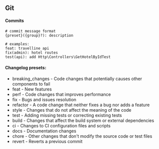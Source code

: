 ## Git

#### Commits

```
# commit message format
{preset}({group}?): description

# examples:
feat: travelline api
fix(admin): hotel routes
test(api): add Http\Controllers\GetHotelByIdTest
```

#### Changelog presets:

- breaking_changes - Code changes that potentially causes other components to fail
- feat - New features
- perf - Code changes that improves performance
- fix - Bugs and issues resolution
- refactor - A code change that neither fixes a bug nor adds a feature
- style - Changes that do not affect the meaning of the code
- test - Adding missing tests or correcting existing tests
- build - Changes that affect the build system or external dependencies
- ci - Changes to CI configuration files and scripts
- docs - Documentation changes
- chore - Other changes that don't modify the source code or test files
- revert - Reverts a previous commit
